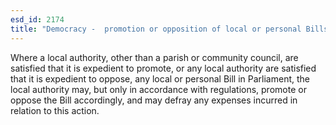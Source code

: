 ```yaml
---
esd_id: 2174
title: "Democracy -  promotion or opposition of local or personal Bills"
---
```


Where a local authority, other than a parish or community council, are satisfied that it is expedient to promote, or any local authority are satisfied that it is expedient to oppose, any local or personal Bill in Parliament, the local authority may, but only in accordance with regulations, promote or oppose the Bill accordingly, and may defray any expenses incurred in relation to this action.


